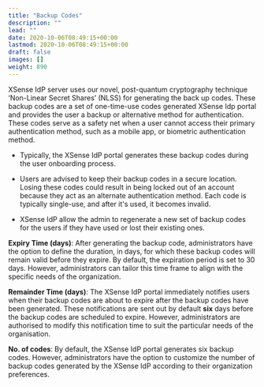 ```yaml
---
title: "Backup Codes"
description: ""
lead: ""
date: 2020-10-06T08:49:15+00:00
lastmod: 2020-10-06T08:49:15+00:00
draft: false
images: []
weight: 890
---
```


XSense IdP server uses our novel, post-quantum cryptography technique ‘Non-Linear Secret Shares’ (NLSS) for generating the back up codes. These backup codes are a set of one-time-use codes generated XSense Idp portal and provides the user a backup or alternative method for authentication. These codes serve as a safety net when a user cannot access their primary authentication method, such as a mobile app, or biometric authentication method.

* Typically, the XSense IdP portal generates these backup codes during the user onboarding process.

* Users are advised to keep their backup codes in a secure location. Losing these codes could result in being locked out of an account because they act as an alternate authentication method. Each code is typically single-use, and after it's used, it becomes invalid.

* XSense IdP allow the admin to regenerate a new set of backup codes for the users if they have used or lost their existing ones.

**Expiry Time (days)**: After generating the backup code, administrators have the option to define the duration, in days, for which these backup codes will remain valid before they expire. By default, the expiration period is set to 30 days. However, administrators can tailor this time frame to align with the specific needs of the organization.

**Remainder Time (days)**: The XSense IdP portal immediately notifies users when their backup codes are about to expire after the backup codes have been generated. These notifications are sent out by default **six** days before the backup codes are scheduled to expire. However, administrators are authorised to modify this notification time to suit the particular needs of the organisation.

**No. of codes**: By default, the XSense IdP portal generates six backup codes. However, administrators have the option to customize the number of backup codes generated by the XSense IdP according to their organization preferences.
